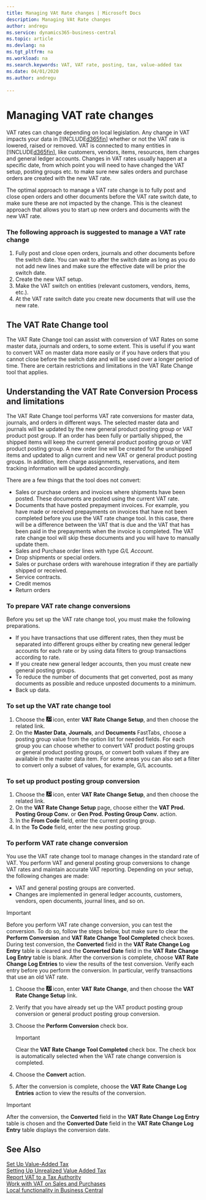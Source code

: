 ```yaml
---
title: Managing VAt Rate changes | Microsoft Docs
description: Managing VAt Rate changes
author: andregu
ms.service: dynamics365-business-central
ms.topic: article
ms.devlang: na
ms.tgt_pltfrm: na
ms.workload: na
ms.search.keywords: VAT, VAT rate, posting, tax, value-added tax
ms.date: 04/01/2020
ms.author: andregu

---
```


# Managing VAT rate changes
VAT rates can change depending on local legislation. Any change in VAT impacts your data in [!INCLUDE[d365fin](includes/d365fin_md.md)] whether or not the VAT rate is lowered, raised or removed. VAT is connected to many entities in [!INCLUDE[d365fin](includes/d365fin_md.md)], like customers, vendors, items, resources, item charges and general ledger accounts. Changes in VAT rates usually happen at a specific date, from which point you will need to have changed the VAT setup, posting groups etc. to make sure new sales orders and purchase orders are created with the new VAT rate.

The optimal approach to manage a VAT rate change is to fully post and close open orders and other documents before the VAT rate switch date, to make sure these are not impacted by the change. This is the cleanest approach that allows you to start up new orders and documents with the new VAT rate.

### The following approach is suggested to manage a VAT rate change
1. Fully post and close open orders, journals and other documents before the switch date. You can wait to after the switch date as long as you do not add new lines and make sure the effective date will be prior the switch date. 
2. Create the new VAT setup.
3. Make the VAT switch on entities (relevant customers, vendors, items, etc.).
4. At the VAT rate switch date you create new documents that will use the new rate.

## The VAT Rate Change tool
The VAT Rate Change tool can assist with conversion of VAT Rates on some master data, journals and orders, to some extent. This is useful if you want to convert VAT on master data more easily or if you have orders that you cannot close before the switch date and will be used over a longer period of time. There are certain restrictions and limitations in the VAT Rate Change tool that applies.

## Understanding the VAT Rate Conversion Process and limitations
The VAT Rate Change tool performs VAT rate conversions for master data, journals, and orders in different ways. The selected master data and journals will be updated by the new general product posting group or VAT product post group. If an order has been fully or partially shipped, the shipped items will keep the current general product posting group or VAT product posting group. A new order line will be created for the unshipped items and updated to align current and new VAT or general product posting groups. In addition, item charge assignments, reservations, and item tracking information will be updated accordingly.  

There are a few things that the tool does not convert:

* Sales or purchase orders and invoices where shipments have been posted. These documents are posted using the current VAT rate.  
* Documents that have posted prepayment invoices. For example, you have made or received prepayments on invoices that have not been completed before you use the VAT rate change tool. In this case, there will be a difference between the VAT that is due and the VAT that has been paid in the prepayments when the invoice is completed. The VAT rate change tool will skip these documents and you will have to manually update them.  
* Sales and Purchase order lines with type *G/L Account*.
* Drop shipments or special orders.  
* Sales or purchase orders with warehouse integration if they are partially shipped or received.  
* Service contracts.  
* Credit memos
* Return orders

### To prepare VAT rate change conversions  
Before you set up the VAT rate change tool, you must make the following preparations.

* If you have transactions that use different rates, then they must be separated into different groups either by creating new general ledger accounts for each rate or by using data filters to group transactions according to rate.  
* If you create new general ledger accounts, then you must create new general posting groups.  
* To reduce the number of documents that get converted, post as many documents as possible and reduce unposted documents to a minimum.  
* Back up data.

### To set up the VAT rate change tool  
1. Choose the ![Lightbulb that opens the Tell Me feature](media/ui-search/search_small.png "Tell me what you want to do") icon, enter **VAT Rate Change Setup**, and then choose the related link.  
2. On the **Master Data**, **Journals**, and **Documents** FastTabs, choose a posting group value from the option list for needed fields. For each group you can choose whether to convert VAT product posting groups or general product posting groups, or convert both values if they are available in the master data item. For some areas you can also set a filter to convert only a subset of values, for example, G/L accounts. 

### To set up product posting group conversion  
1. Choose the ![Lightbulb that opens the Tell Me feature](media/ui-search/search_small.png "Tell me what you want to do") icon, enter **VAT Rate Change Setup**, and then choose the related link.  
2. On the **VAT Rate Change Setup** page, choose either the **VAT Prod. Posting Group Conv.** or **Gen Prod. Posting Group Conv.** action.  
3. In the **From Code** field, enter the current posting group.  
4. In the **To Code** field, enter the new posting group.  

### To perform VAT rate change conversion  
You use the VAT rate change tool to manage changes in the standard rate of VAT. You perform VAT and general posting group conversions to change VAT rates and maintain accurate VAT reporting. Depending on your setup, the following changes are made:  

* VAT and general posting groups are converted.  
* Changes are implemented in general ledger accounts, customers, vendors, open documents, journal lines, and so on.  

> [!IMPORTANT]  
>  Before you perform VAT rate change conversion, you can test the conversion. To do so, follow the steps below, but make sure to clear the **Perform Conversion** and **VAT Rate Change Tool Completed** check boxes. During test conversion, the **Converted** field in the **VAT Rate Change Log Entry** table is cleared and the **Converted Date** field in the **VAT Rate Change Log Entry** table is blank. After the conversion is complete, choose **VAT Rate Change Log Entries** to view the results of the test conversion. Verify each entry before you perform the conversion. In particular, verify transactions that use an old VAT rate.     

1. Choose the ![Lightbulb that opens the Tell Me feature](media/ui-search/search_small.png "Tell me what you want to do") icon, enter **VAT Rate Change**, and then choose the **VAT Rate Change Setup** link.  
2. Verify that you have already set up the VAT product posting group conversion or general product posting group conversion.  
3. Choose the **Perform Conversion** check box.  

    > [!IMPORTANT]  
    >  Clear the **VAT Rate Change Tool Completed** check box. The check box is automatically selected when the VAT rate change conversion is completed.  

4. Choose the **Convert** action.  
5. After the conversion is complete, choose the **VAT Rate Change Log Entries** action to view the results of the conversion.  

> [!IMPORTANT]  
>  After the conversion, the **Converted** field in the **VAT Rate Change Log Entry** table is chosen and the **Converted Date** field in the **VAT Rate Change Log Entry** table displays the conversion date.  
## See Also  
[Set Up Value-Added Tax](finance-setup-vat.md)  
[Setting Up Unrealized Value Added Tax](finance-setup-unrealized-vat.md)      
[Report VAT to a Tax Authority](finance-how-report-vat.md)  
[Work with VAT on Sales and Purchases](finance-work-with-vat.md)  
[Local functionality in Business Central](about-localization.md)
